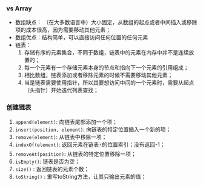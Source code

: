 ### vs Array
- 数组缺点： （在大多数语言中）大小固定，从数组的起点或者中间插入或移除项的成本很高，因为需要移动其他元素；
- 数组优点：结构简单，可以直接访问任何位置的任何元素
- 链表：
    1. 存储有序的元素集合，不同于数组，链表中的元素在内存中并不是连续放置的；
    2. 每一个元素有一个存储元素本身的节点和指向下一个元素的引用组成；
    3. 相比数组，链表添加或者移除元素的时候不需要移动其他元素；
    4. 当是链表需要使用指针，所以其要想访问中间的一个元素时，需要从起点（头指针）开始迭代列表查找；

### 创建链表
1. `append(element)`: 向链表尾部添加一个项；
2. `insert(position, element)`: 向链表的特定位置插入一个新的项；
3. `remove(element)`: 从链表中移除一项；
4. `indexOf(element)`: 返回元素在链表🀄️的位置索引；没有返回-1；
5. `removeAt(position)`: 从链表的特定位置移除一项；
6. `isEmpty()`: 链表是否为空；
7. `size()` : 返回链表的元素个数；
8. `toString()` : 重写toString方法，让其只输出元素的值； 